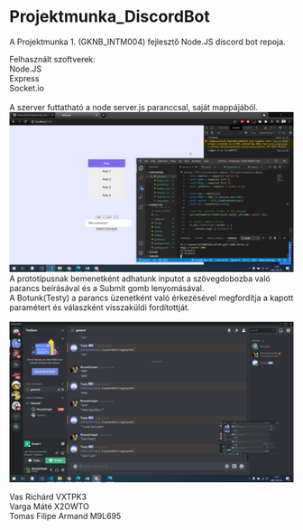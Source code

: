 # Projektmunka_DiscordBot

A Projektmunka 1. (GKNB_INTM004) fejlesztő Node.JS discord bot repoja.<br/>

Felhasznált szoftverek: <br/>
Node.JS <br/>
Express <br/>
Socket.io <br/>
<br/>
A szerver futtatható a node server.js paranccsal, saját mappájából.
<br/>
![alt text](https://github.com/RichardVas/Projektmunka_DiscordBot/blob/main/Pictures/runserver.png)
<br/>
A prototípusnak bemenetként adhatunk inputot a szövegdobozba való parancs beírásával és a Submit gomb lenyomásával. <br/>
A Botunk(Testy) a parancs üzenetként való érkezésével megfordítja a kapott paramétert és válaszként visszaküldi fordítottját. <br/>
<br/>
![alt text](https://github.com/RichardVas/Projektmunka_DiscordBot/blob/main/Pictures/example_output.png)
<br/>

Vas Richárd VXTPK3 <br/>
Varga Máté X2OWTO <br/>
Tomas Filipe Armand M9L695 <br/>
